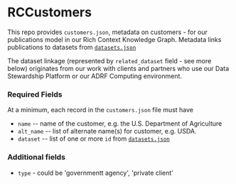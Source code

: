 # RCCustomers

This repo provides `customers.json`, metadata on customers - for our publications model in our Rich Context Knowledge Graph. Metadata links publications to datasets from [`datasets.json`](https://github.com/NYU-CI/RCDatasets)

The dataset linkage (represented by `related_dataset` field - see more below) originates from our work with clients and partners who use our Data Stewardship Platform or our ADRF Computing environment.

### Required Fields
At a minimum, each record in the `customers.json` file must have
  * `name` -- name of the customer, e.g. the U.S. Department of Agriculture
  * `alt_name` -- list of alternate name(s) for customer, e.g. USDA.
  * `dataset` -- list of one or more `id` from [`datasets.json`](https://github.com/NYU-CI/RCDatasets/datasets.json)
  

### Additional fields
* `type` - could be 'governmentt agency', 'private client'

